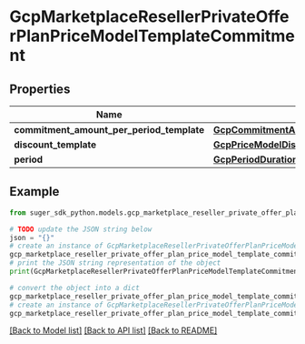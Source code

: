 # GcpMarketplaceResellerPrivateOfferPlanPriceModelTemplateCommitment


## Properties

Name | Type | Description | Notes
------------ | ------------- | ------------- | -------------
**commitment_amount_per_period_template** | [**GcpCommitmentAmountPerPeriodTemplate**](GcpCommitmentAmountPerPeriodTemplate.md) |  | [optional] 
**discount_template** | [**GcpPriceModelDiscountTemplate**](GcpPriceModelDiscountTemplate.md) |  | [optional] 
**period** | [**GcpPeriodDuration**](GcpPeriodDuration.md) |  | [optional] 

## Example

```python
from suger_sdk_python.models.gcp_marketplace_reseller_private_offer_plan_price_model_template_commitment import GcpMarketplaceResellerPrivateOfferPlanPriceModelTemplateCommitment

# TODO update the JSON string below
json = "{}"
# create an instance of GcpMarketplaceResellerPrivateOfferPlanPriceModelTemplateCommitment from a JSON string
gcp_marketplace_reseller_private_offer_plan_price_model_template_commitment_instance = GcpMarketplaceResellerPrivateOfferPlanPriceModelTemplateCommitment.from_json(json)
# print the JSON string representation of the object
print(GcpMarketplaceResellerPrivateOfferPlanPriceModelTemplateCommitment.to_json())

# convert the object into a dict
gcp_marketplace_reseller_private_offer_plan_price_model_template_commitment_dict = gcp_marketplace_reseller_private_offer_plan_price_model_template_commitment_instance.to_dict()
# create an instance of GcpMarketplaceResellerPrivateOfferPlanPriceModelTemplateCommitment from a dict
gcp_marketplace_reseller_private_offer_plan_price_model_template_commitment_from_dict = GcpMarketplaceResellerPrivateOfferPlanPriceModelTemplateCommitment.from_dict(gcp_marketplace_reseller_private_offer_plan_price_model_template_commitment_dict)
```
[[Back to Model list]](../README.md#documentation-for-models) [[Back to API list]](../README.md#documentation-for-api-endpoints) [[Back to README]](../README.md)


